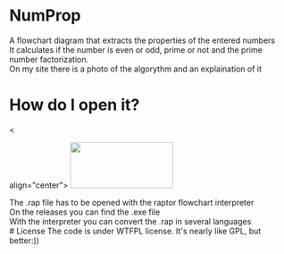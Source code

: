 # NumProp
A flowchart diagram that extracts the properties of the entered numbers<br>
It calculates if the number is even or odd, prime or not and the prime number factorization.<br>
On my site there is a photo of the algorythm and an explaination of it
# How do I open it?
<!-- PROJECT LOGO -->
<<p> align="center">
  <a href="https://raptor.martincarlisle.com/">
    <img src="https://raptor.martincarlisle.com/VELOC.gif" width="184" height="82">
  </a>
</p>
The .rap file has to be opened with the raptor flowchart interpreter<br>
On the releases you can find the .exe file<br>
With the interpreter you can convert the .rap in several languages</br>
# License
The code is under WTFPL license. It's nearly like GPL, but better:))
